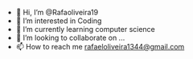 - 👋 Hi, I’m @Rafaoliveira19
- 👀 I’m interested in Coding 
- 🌱 I’m currently learning computer science 
- 💞️ I’m looking to collaborate on ...
- 📫 How to reach me rafaeloliveira1344@gmail.com

<!---
Rafaoliveira19/Rafaoliveira19 is a ✨ special ✨ repository because its `README.md` (this file) appears on your GitHub profile.
You can click the Preview link to take a look at your changes.
--->
